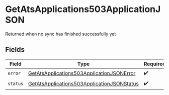 # GetAtsApplications503ApplicationJSON

Returned when no sync has finished successfully yet


## Fields

| Field                                                                                                               | Type                                                                                                                | Required                                                                                                            | Description                                                                                                         |
| ------------------------------------------------------------------------------------------------------------------- | ------------------------------------------------------------------------------------------------------------------- | ------------------------------------------------------------------------------------------------------------------- | ------------------------------------------------------------------------------------------------------------------- |
| `error`                                                                                                             | [GetAtsApplications503ApplicationJSONError](../../models/operations/getatsapplications503applicationjsonerror.md)   | :heavy_check_mark:                                                                                                  | N/A                                                                                                                 |
| `status`                                                                                                            | [GetAtsApplications503ApplicationJSONStatus](../../models/operations/getatsapplications503applicationjsonstatus.md) | :heavy_check_mark:                                                                                                  | N/A                                                                                                                 |
